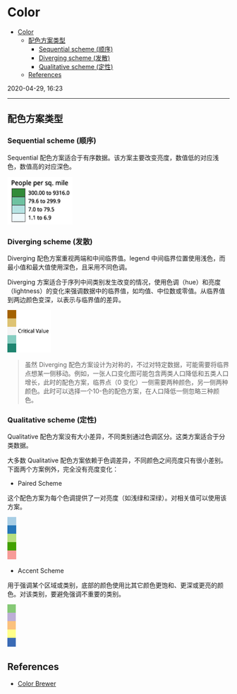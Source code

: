 # Color

- [Color](#color)
  - [配色方案类型](#%e9%85%8d%e8%89%b2%e6%96%b9%e6%a1%88%e7%b1%bb%e5%9e%8b)
    - [Sequential scheme (顺序)](#sequential-scheme-%e9%a1%ba%e5%ba%8f)
    - [Diverging scheme (发散)](#diverging-scheme-%e5%8f%91%e6%95%a3)
    - [Qualitative scheme (定性)](#qualitative-scheme-%e5%ae%9a%e6%80%a7)
  - [References](#references)

2020-04-29, 16:23
*** *

## 配色方案类型

### Sequential scheme (顺序)

Sequential 配色方案适合于有序数据。该方案主要改变亮度，数值低的对应浅色，数值高的对应深色。

![sequential](images/2020-04-29-16-30-33.png)

### Diverging scheme (发散)

Diverging 配色方案重视两端和中间临界值。legend 中间临界位置使用浅色，而最小值和最大值使用深色，且采用不同色调。

Diverging 方案适合于序列中间类别发生改变的情况，使用色调（hue）和亮度（lightness）的变化来强调数据中的临界值，如均值、中位数或零值。从临界值到两边颜色变深，以表示与临界值的差异。

![divering](images/2020-04-29-16-28-39.png)

> 虽然 Diverging 配色方案设计为对称的，不过对特定数据，可能需要将临界点想某一侧移动。例如，一张人口变化图可能包含两类人口降低和五类人口增长，此时的配色方案，临界点（0 变化）一侧需要两种颜色，另一侧两种颜色。此时可以选择一个10-色的配色方案，在人口降低一侧忽略三种颜色。

### Qualitative scheme (定性)

Qualitative 配色方案没有大小差异，不同类别通过色调区分。这类方案适合于分类数据。

大多数 Qualitative 配色方案依赖于色调差异，不同颜色之间亮度只有很小差别。下面两个方案例外，完全没有亮度变化：

- Paired Scheme

这个配色方案为每个色调提供了一对亮度（如浅绿和深绿）。对相关值可以使用该方案。

![paired scheme](images/2020-04-29-16-49-10.png)

- Accent Scheme

用于强调某个区域或类别，底部的颜色使用比其它颜色更饱和、更深或更亮的颜色。对该类别，要避免强调不重要的类别。

![accent](images/2020-04-29-16-50-37.png)

## References

- [Color Brewer](https://colorbrewer2.org/)

